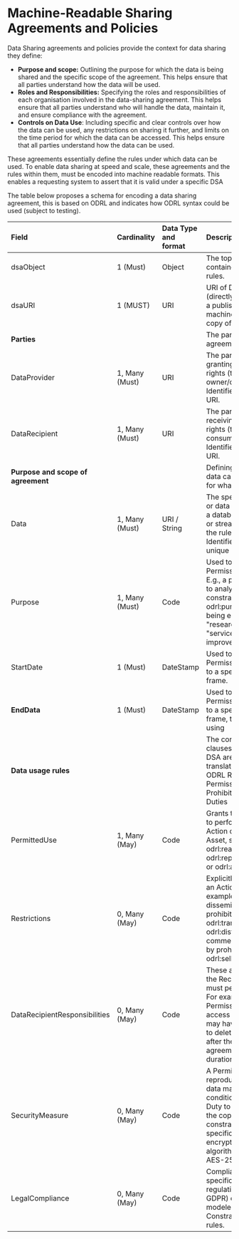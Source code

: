 # Machine-Readable Sharing Agreements and Policies

Data Sharing agreements and policies provide the context for data sharing they define:

* **Purpose and scope:** Outlining the purpose for which the data is being shared and the specific scope of the agreement. This helps ensure that all parties understand how the data will be used.  
* **Roles and Responsibilities:** Specifying the roles and responsibilities of each organisation involved in the data-sharing agreement. This helps ensure that all parties understand who will handle the data, maintain it, and ensure compliance with the agreement.  
* **Controls on Data Use**: Including specific and clear controls over how the data can be used, any restrictions on sharing it further, and limits on the time period for which the data can be accessed. This helps ensure that all parties understand how the data can be used.

These agreements essentially define the rules under which data can be used. To enable data sharing at speed and scale, these agreements and the rules within them, must be encoded into machine readable formats. This enables a requesting system to assert that it is valid under a specific DSA 

The table below proposes a schema for encoding a data sharing agreement, this is based on ODRL and indicates how ODRL syntax could be used (subject to testing).

| Field | Cardinality | Data Type and format | Description | ODRL mapping |
| :---- | :---- | :---- | :---- | :---- |
| dsaObject | 1 (Must) | Object | The top-level container for all rules. | odrl:Agreement Policy |
| dsaURI | 1 (MUST) | URI | URI of DSA (directly linking to a published machine readable copy of the DSA) |  |
| **Parties** |  |  | The parties to the agreement. |  |
| DataProvider | 1, Many (Must) | URI | The party granting the rights (the data owner/controller). Identified by a URI. | odrl:Assigner |
| DataRecipient | 1, Many (Must) | URI | The party receiving the rights (the data consumer). Identified by a URI. | odrl:Assignee |
| **Purpose and scope of agreement** |  |  | Defining what data can be used for what purpose. |  |
| Data | 1, Many (Must) | URI / String | The specific data or data set (e.g., a database, file, or stream) that the rules apply to. Identified by a unique URI. | odrl:Target (Asset) |
| Purpose | 1, Many (Must) | Code | Used to limit Permission rules. E.g., a permission to analyse is constrained by odrl:purpose being equal to "research" or "service improvement". | odrl:Constraint on odrl:purpose |
| StartDate | 1 (Must) | DateStamp | Used to limit Permission rules to a specific time frame. | odrl:dateTime |
| **EndData** | 1 (Must) | DateStamp | Used to limit Permission rules to a specific time frame, typically using  | odrl:until |
| **Data usage rules** |  |  | The core usage clauses of the DSA are directly translated into ODRL Rules: Permissions, Prohibitions, and Duties |  |
| PermittedUse  | 1, Many (May) | Code | Grants the right to perform an Action on the Asset, such as odrl:read, odrl:reproduce, or odrl:analyze. | odrl:Permission	  |
| Restrictions | 0, Many (May) | Code | Explicitly forbids an Action For example blocking dissemination by prohibiting odrl:transfer or odrl:distribute. Or commercial use by prohibiting odrl:sell | odrl:Prohibition	  |
| DataRecipientResponsibilities  | 0, Many (May) | Code | These are actions the Recipient must perform. For example, the Permission to access the data may have a Duty to delete the data after the agreement duration. | odrl:Duty	  |
| SecurityMeasure | 0, Many (May) | Code | A Permission to reproduce the data may be conditioned on a Duty to encrypt the copies, constrained by specific encryption algorithms (e.g., AES-256) | odrl:Duty \+ Constraint |
| LegalCompliance  | 0, Many (May) | Code | Compliance with specific regulations (e.g., GDPR) can be modeled as a Constraint on all rules. | odrl:Constraint |
